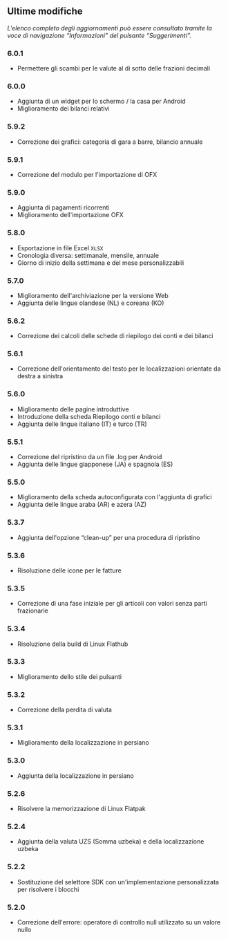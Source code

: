 ## Ultime modifiche

_L'elenco completo degli aggiornamenti può essere consultato tramite la voce di navigazione “Informazioni” del 
pulsante “Suggerimenti”._

### 6.0.1
- Permettere gli scambi per le valute al di sotto delle frazioni decimali

### 6.0.0
- Aggiunta di un widget per lo schermo / la casa per Android
- Miglioramento dei bilanci relativi

### 5.9.2
- Correzione dei grafici: categoria di gara a barre, bilancio annuale

### 5.9.1
- Correzione del modulo per l'importazione di OFX

### 5.9.0
- Aggiunta di pagamenti ricorrenti
- Miglioramento dell'importazione OFX

### 5.8.0
- Esportazione in file Excel `XLSX`
- Cronologia diversa: settimanale, mensile, annuale
- Giorno di inizio della settimana e del mese personalizzabili

### 5.7.0
- Miglioramento dell'archiviazione per la versione Web
- Aggiunta delle lingue olandese (NL) e coreana (KO)

### 5.6.2
- Correzione dei calcoli delle schede di riepilogo dei conti e dei bilanci

### 5.6.1
- Correzione dell'orientamento del testo per le localizzazioni orientate da destra a sinistra 

### 5.6.0
- Miglioramento delle pagine introduttive
- Introduzione della scheda Riepilogo conti e bilanci
- Aggiunta delle lingue italiano (IT) e turco (TR)

### 5.5.1
- Correzione del ripristino da un file .log per Android
- Aggiunta delle lingue giapponese (JA) e spagnola (ES)

### 5.5.0
- Miglioramento della scheda autoconfigurata con l'aggiunta di grafici
- Aggiunta delle lingue araba (AR) e azera (AZ)

### 5.3.7
- Aggiunta dell'opzione “clean-up” per una procedura di ripristino  

### 5.3.6
- Risoluzione delle icone per le fatture

### 5.3.5
- Correzione di una fase iniziale per gli articoli con valori senza parti frazionarie

### 5.3.4
- Risoluzione della build di Linux Flathub

### 5.3.3
- Miglioramento dello stile dei pulsanti

### 5.3.2
- Correzione della perdita di valuta

### 5.3.1
- Miglioramento della localizzazione in persiano

### 5.3.0
- Aggiunta della localizzazione in persiano

### 5.2.6
- Risolvere la memorizzazione di Linux Flatpak

### 5.2.4
- Aggiunta della valuta UZS (Somma uzbeka) e della localizzazione uzbeka

### 5.2.2
- Sostituzione del selettore SDK con un'implementazione personalizzata per risolvere i blocchi

### 5.2.0
- Correzione dell'errore: operatore di controllo null utilizzato su un valore nullo
